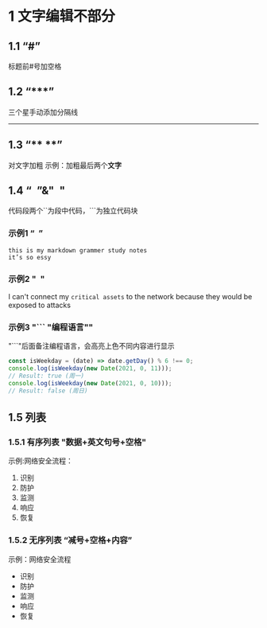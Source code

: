 # 1 文字编辑不部分
## 1.1 “#”
标题前#号加空格
## 1.2 “***”
三个星手动添加分隔线
***
## 1.3 “** **”
对文字加粗
示例：加粗最后两个**文字**
## 1.4 “`` ``”&"``` ```"
代码段两个``为段中代码，```为独立代码块
### 示例1 “`` ``”
```
this is my markdown grammer study notes
it’s so essy
```
### 示例2 "``` ```"
I can't connect my ``critical assets`` to the network because they would be exposed to attacks
### 示例3 "``` "编程语言""
"```"后面备注编程语言，会高亮上色不同内容进行显示
```javascript
const isWeekday = (date) => date.getDay() % 6 !== 0;
console.log(isWeekday(new Date(2021, 0, 11)));
// Result: true (周一)
console.log(isWeekday(new Date(2021, 0, 10)));
// Result: false (周日)
```
## 1.5 列表
### 1.5.1 有序列表 "数据+英文句号+空格"
示例:网络安全流程：
1. 识别
2. 防护 
3. 监测
4. 响应
5. 恢复
### 1.5.2 无序列表 “减号+空格+内容”
示例：网络安全流程
- 识别
- 防护
- 监测
- 响应
- 恢复





